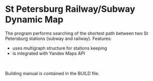 St Petersburg Railway/Subway Dynamic Map
===========
The program performs searching of the shortest path between two St Petersburg stations (subway and railway). Features:
<ul>
<li>uses multigraph structure for stations keeping</li>
<li>is integrated with Yandex Maps API</li>
</ul></br><br/>
Building manual is contained in the BUILD file.
